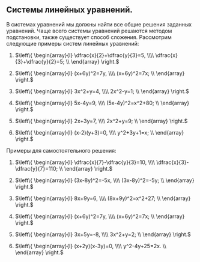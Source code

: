 ## Системы линейных уравнений.

В системах уравнений мы должны найти все общие решения заданных уравнений. Чаще всего системы уравнений решаются методом подстановки, также существует способ сложения. Рассмотрим следующие примеры систем линейных уравнений:

1) $\left\{
  \begin{array}{l}
     \dfrac{x}{2}+\dfrac{y}{3}=5, \\\\
     \dfrac{x}{3}+\dfrac{y}{2}=5; \\
  \end{array}
\right.$

2) $\left\{
  \begin{array}{l}
     (x+6y)^2=7y, \\\\
     (x+6y)^2=7x; \\
  \end{array}
\right.$

3) $\left\{
  \begin{array}{l}
     3x^2+y=4, \\\\
     2x^2-y=1; \\
  \end{array}
\right.$

4) $\left\{
  \begin{array}{l}
     5x-4y=9, \\\\
     (5x-4y)^2=x^2+80; \\
  \end{array}
\right.$

5) $\left\{
  \begin{array}{l}
     2x+3y=7, \\\\
     2x^2+y=9; \\
  \end{array}
\right.$

6) $\left\{
  \begin{array}{l}
     (x-2)(y+3)=0, \\\\
     y^2+3y+1=x; \\
  \end{array}
\right.$

Примеры для самостоятельного решения:

1) $\left\{
  \begin{array}{l}
     \dfrac{x}{7}-\dfrac{y}{3}=10, \\\\
     \dfrac{x}{3}-\dfrac{y}{7}=110; \\
  \end{array}
\right.$

2) $\left\{
  \begin{array}{l}
     (3x-8y)^2=-5x, \\\\
     (3x-8y)^2=-5y; \\
  \end{array}
\right.$

3) $\left\{
  \begin{array}{l}
     8x+9y=6, \\\\
     (8x+9y)^2=x^2+27; \\
  \end{array}
\right.$

4) $\left\{
  \begin{array}{l}
     (x+6y)^2=7y, \\\\
     (x+6y)^2=7x; \\
  \end{array}
\right.$

5) $\left\{
  \begin{array}{l}
     3x+5y=-8, \\\\
     3x^2+y=2; \\
  \end{array}
\right.$

6) $\left\{
  \begin{array}{l}
     (x+2y)(x-3y)=0, \\\\
     y^2-4y+25=2x. \\
  \end{array}
\right.$